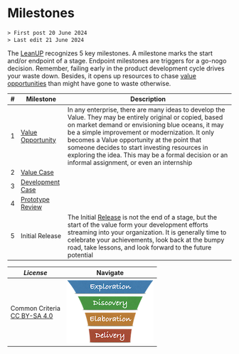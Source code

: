 # Milestones

```text
> First post 20 June 2024
> Last edit 21 June 2024
```

The [LeanUP](/LeanUP/Overview/leanup.md) recognizes 5 key milestones. A milestone marks the start and/or endpoint of a stage. Endpoint milestones are triggers for a go-nogo decision. Remember, failing early in the product development cycle drives your waste down. Besides, it opens up resources to chase [value opportunities](/LeanUP/Artefacts/val-oppo.md) than might have gone to waste otherwise.

| # | Milestone | Description |
| ----------- | ----------- | ----------- |
| 1 | [Value Opportunity](/LeanUP/Artefacts/val-oppo.md) | In any enterprise, there are many ideas to develop the Value. They may be entirely original or copied, based on market demand or envisioning blue oceans, it may be a simple improvement or modernization. It only becomes a Value opportunity at the point that someone decides to start investing resources in exploring the idea. This may be a formal decision or an informal assignment, or even an internship |
| 2 | [Value Case](/LeanUP/Artefacts/val-case.md) |  |
| 3 | [Development Case](/LeanUP/Artefacts/dev-case.md) | |
| 4 | [Prototype Review](/LeanUP/Artefacts/pro-review.md) | |
| 5 | Initial Release | The Initial [Release](/LeanUP/Artefacts/rel-review.md) is not the end of a stage, but the start of the value form your development efforts streaming into your organization. It is generally time to celebrate your achievements, look back at the bumpy road, take lessons, and look forward to the future potential |

| *License* | Navigate |
| - | - |
|Common Criteria</BR>[CC BY-SA 4.0](https://creativecommons.org/licenses/by-sa/4.0/deed.en) | [![LeanUP Logo](/LeanUP/Images/leanupLogo-s.png)](/LeanUP/Overview/leanup.md) |
